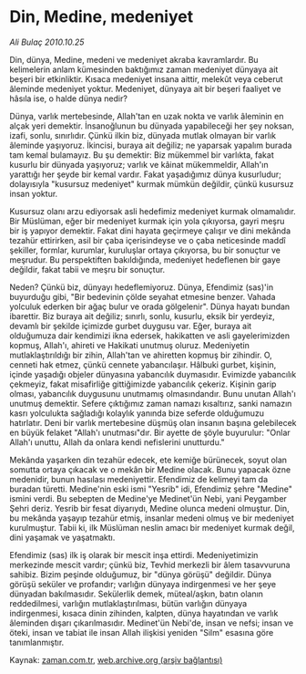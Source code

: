 # Din, Medine, medeniyet

*Ali Bulaç 2010.10.25*

<td class="news-spot">
<p>Din, dünya, Medine, medeni ve medeniyet akraba kavramlardır. Bu kelimelerin anlam kümesinden baktığımız zaman medeniyet dünyaya ait beşeri bir etkinliktir. Kısaca medeniyet insana aittir, melekût veya ceberut âleminde medeniyet yoktur. Medeniyet, dünyaya ait bir beşeri faaliyet ve hâsıla ise, o halde dünya nedir?</p>
<p><p>Dünya, varlık mertebesinde, Allah'tan en uzak nokta ve varlık âleminin en alçak yeri demektir. İnsanoğlunun bu dünyada yapabileceği her şey noksan, izafi, sonlu, sınırlıdır. Çünkü ilkin biz, dünyada mutlak olmayan bir varlık âleminde yaşıyoruz. İkincisi, buraya ait değiliz; ne yaparsak yapalım burada tam kemal bulamayız. Bu şu demektir: Biz mükemmel bir varlıkta, fakat kusurlu bir dünyada yaşıyoruz; varlık ve kâinat mükemmeldir, Allah'ın yarattığı her şeyde bir kemal vardır. Fakat yaşadığımız dünya kusurludur; dolayısıyla "kusursuz medeniyet" kurmak mümkün değildir, çünkü kusursuz insan yoktur.
<p>Kusursuz olanı arzu ediyorsak asli hedefimiz medeniyet kurmak olmamalıdır. Bir Müslüman, eğer bir medeniyet kurmak için yola çıkıyorsa, gayri meşru bir iş yapıyor demektir. Fakat dini hayata geçirmeye çalışır ve dini mekânda tezahür ettirirken, asil bir çaba içerisindeyse ve o çaba neticesinde maddî şekiller, formlar, kurumlar, kuruluşlar ortaya çıkıyorsa, bu bir sonuçtur ve meşrudur. Bu perspektiften bakıldığında, medeniyet hedeflenen bir gaye değildir, fakat tabii ve meşru bir sonuçtur.
<p>Neden? Çünkü biz, dünyayı hedeflemiyoruz. Dünya, Efendimiz (sas)'in buyurduğu gibi, "Bir bedevinin çölde seyahat etmesine benzer. Vahada yolculuk ederken bir ağaç bulur ve orada gölgelenir". Dünya hayatı bundan ibarettir. Biz buraya ait değiliz; sınırlı, sonlu, kusurlu, eksik bir yerdeyiz, devamlı bir şekilde içimizde gurbet duygusu var. Eğer, buraya ait olduğumuza dair kendimizi ikna edersek, hakikatten ve asli gayelerimizden kopmuş, Allah'ı, ahireti ve Hakikati unutmuş oluruz. Medeniyetin mutlaklaştırıldığı bir zihin, Allah'tan ve ahiretten kopmuş bir zihindir. O, cenneti hak etmez, çünkü cennete yabancılaşır. Hâlbuki gurbet, kişinin, içinde yaşadığı objeler dünyasına yabancılık duymasıdır. Evimizde yabancılık çekmeyiz, fakat misafirliğe gittiğimizde yabancılık çekeriz. Kişinin garip olması, yabancılık duygusunu unutmamış olmasındandır. Bunu unutan Allah'ı unutmuş demektir. Sefere çıktığımız zaman namazı kısaltırız, sanki namazın kasrı yolculukta sağladığı kolaylık yanında bize seferde olduğumuzu hatırlatır. Deni bir varlık mertebesine düşmüş olan insanın başına gelebilecek en büyük felaket "Allah'ı unutması"dır. Bir ayette de şöyle buyurulur: "Onlar Allah'ı unuttu, Allah da onlara kendi nefislerini unutturdu." 
<p>Mekânda yaşarken din tezahür edecek, ete kemiğe bürünecek, soyut olan somutta ortaya çıkacak ve o mekân bir Medine olacak. Bunu yapacak özne medenidir, bunun hasılası medeniyettir. Efendimiz de kelimeyi tam da buradan türetti. Medine'nin eski ismi "Yesrib" idi, Efendimiz şehre "Medine" ismini verdi. Bu sebepten de Medine'ye Medinet'ün Nebi, yani Peygamber Şehri deriz. Yesrib bir fesat diyarıydı, Medine olunca medeni olmuştur. Din, bu mekânda yaşayıp tezahür etmiş, insanlar medeni olmuş ve bir medeniyet kurulmuştur. Tabii ki, ilk Müslüman neslin amacı bir medeniyet kurmak değil, dini yaşamak ve yaşatmaktı.
<p>Efendimiz (sas) ilk iş olarak bir mescit inşa ettirdi. Medeniyetimizin merkezinde mescit vardır; çünkü biz, Tevhid merkezli bir âlem tasavvuruna sahibiz. Bizim peşinde olduğumuz, bir "dünya görüşü" değildir. Dünya görüşü seküler ve profandır; varlığın dünyaya indirgenmesi ve her şeye dünyadan bakılmasıdır. Sekülerlik demek, müteal/aşkın, batın olanın reddedilmesi, varlığın mutlaklaştırılması, bütün varlığın dünyaya indirgenmesi, kısaca dinin zihinden, kalpten, dünya hayatından ve varlık âleminden dışarı çıkarılmasıdır. Medinet'ün Nebi'de, insan ve nefsi; insan ve öteki, insan ve tabiat ile insan Allah ilişkisi yeniden "Silm" esasına göre tanımlanmıştır. </p>
<a href="http://web.archive.org/web/20101130222707/mailto:a.bulac@zaman.com.tr">
</a></p></p></p></p></p></td>

Kaynak: [zaman.com.tr](http://zaman.com.tr/yazar.do?yazino=1044536), [web.archive.org (arşiv bağlantısı)](http://web.archive.org/web/20101130222707/http://zaman.com.tr/yazar.do?yazino=1044536)
